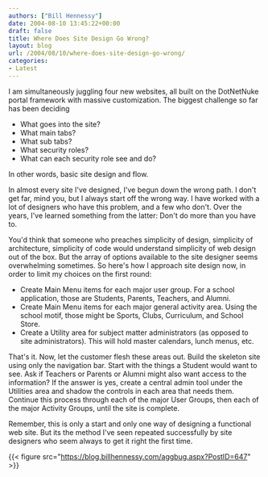 ```yaml
---
authors: ["Bill Hennessy"]
date: 2004-08-10 13:45:22+00:00
draft: false
title: Where Does Site Design Go Wrong?
layout: blog
url: /2004/08/10/where-does-site-design-go-wrong/
categories:
- Latest
---
```


I am simultaneously juggling four new websites, all built on the DotNetNuke portal framework with massive customization. The biggest challenge so far has been deciding





  * What goes into the site?
  * What main tabs?
  * What sub tabs?
  * What security roles?
  * What can each security role see and do?


In other words, basic site design and flow. 




In almost every site I've designed, I've begun down the wrong path. I don't get far, mind you, but I always start off the wrong way. I have worked with a lot of designers who have this problem, and a few who don't. Over the years, I've learned something from the latter: Don't do more than you have to.




You'd think that someone who preaches simplicity of design, simplicity of architecture, simplicity of code would understand simplicity of web design out of the box. But the array of options available to the site designer seems overwhelming sometimes. So here's how I approach site design now, in order to limit my choices on the first round:





  * Create Main Menu items for each major user group. For a school application, those are Students, Parents, Teachers, and Alumni.
  * Create Main Menu items for each major general activity area. Using the school motif, those might be Sports, Clubs, Curriculum, and School Store. 
  * Create a Utility area for subject matter administrators (as opposed to site administrators). This will hold master calendars, lunch menus, etc.


That's it. Now, let the customer flesh these areas out. Build the skeleton site using only the navigation bar. Start with the things a Student would want to see. Ask if Teachers or Parents or Alumni might also want access to the information? If the answer is yes, create a central admin tool under the Utilities area and shadow the controls in each area that needs them. Continue this process through each of the major User Groups, then each of the major Activity Groups, until the site is complete.




Remember, this is only a start and only one way of designing a functional web site. But its the method I've seen repeated successfully by site designers who seem always to get it right the first time.




{{< figure src="https://blog.billhennessy.com/aggbug.aspx?PostID=647" >}}

